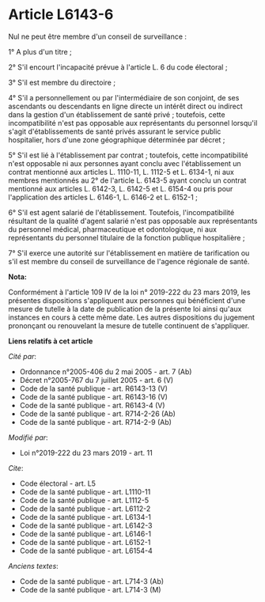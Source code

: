 # Article L6143-6

Nul ne peut être membre d'un conseil de surveillance : 

1° A plus d'un titre ; 

2° S'il encourt            l'incapacité prévue à l'article L. 6 du code électoral ; 

3° S'il est membre du directoire ; 

4° S'il a personnellement ou par l'intermédiaire de son conjoint, de ses ascendants ou descendants en ligne directe un
intérêt direct ou indirect dans la gestion d'un établissement de santé privé ; toutefois, cette incompatibilité n'est pas
opposable aux représentants du personnel lorsqu'il s'agit d'établissements de santé privés assurant le service public
hospitalier, hors d'une zone géographique déterminée par décret ; 

5° S'il est lié à l'établissement par contrat ; toutefois, cette incompatibilité n'est opposable ni aux personnes ayant
conclu avec l'établissement un contrat mentionné aux articles L. 1110-11, L. 1112-5 et L. 6134-1, ni aux membres mentionnés
au 2° de l'article L. 6143-5 ayant conclu un contrat mentionné aux articles L. 6142-3, L. 6142-5 et L. 6154-4 ou pris pour
l'application des articles L. 6146-1, L. 6146-2 et L. 6152-1 ; 

6° S'il est agent salarié de l'établissement. Toutefois, l'incompatibilité résultant de la qualité d'agent salarié n'est pas
opposable aux représentants du personnel médical, pharmaceutique et odontologique, ni aux représentants du personnel
titulaire de la fonction publique hospitalière ; 

7° S'il exerce une autorité sur l'établissement en matière de tarification ou s'il est membre du conseil de surveillance de
l'agence régionale de santé.

**Nota:**

Conformément à l'article 109 IV de la loi n° 2019-222 du 23 mars 2019, les présentes dispositions s'appliquent aux personnes
qui bénéficient d'une mesure de tutelle à la date de publication de la présente loi ainsi qu'aux instances en cours à cette
même date. Les autres dispositions du jugement prononçant ou renouvelant la mesure de tutelle continuent de s'appliquer.

**Liens relatifs à cet article**

_Cité par_:

  - Ordonnance n°2005-406 du 2 mai 2005 - art. 7 (Ab)
  - Décret n°2005-767 du 7 juillet 2005 - art. 6 (V)
  - Code de la santé publique - art. R6143-13 (V)
  - Code de la santé publique - art. R6143-16 (V)
  - Code de la santé publique - art. R6143-4 (V)
  - Code de la santé publique - art. R714-2-26 (Ab)
  - Code de la santé publique - art. R714-2-9 (Ab)

_Modifié par_:

  - Loi n°2019-222 du 23 mars 2019 - art. 11

_Cite_:

  - Code électoral - art. L5
  - Code de la santé publique - art. L1110-11
  - Code de la santé publique - art. L1112-5
  - Code de la santé publique - art. L6112-2
  - Code de la santé publique - art. L6134-1
  - Code de la santé publique - art. L6142-3
  - Code de la santé publique - art. L6146-1
  - Code de la santé publique - art. L6152-1
  - Code de la santé publique - art. L6154-4

_Anciens textes_:

  - Code de la santé publique - art. L714-3 (Ab)
  - Code de la santé publique - art. L714-3 (M)
